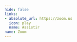 ```yaml
---
hide: false
links:
- absolute_url: https://zoom.us
  icon: play
  name: Assistir
name: Zoom
---
```

